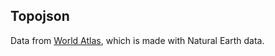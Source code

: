 ## Topojson

Data from [World Atlas](https://github.com/topojson/world-atlas), which is made with Natural Earth data.